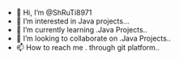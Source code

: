 - 👋 Hi, I’m @ShRuTi8971
- 👀 I’m interested in Java projects...
- 🌱 I’m currently learning .Java Projects..
- 💞️ I’m looking to collaborate on .Java Projects..
- 📫 How to reach me . through git platform..

<!---
ShRuTi8971/ShRuTi8971 is a ✨ special ✨ repository because its `README.md` (this file) appears on your GitHub profile.
You can click the Preview link to take a look at your changes.
--->
